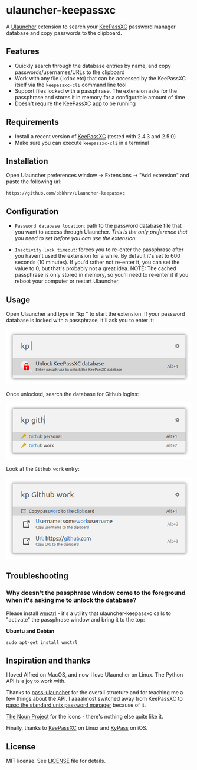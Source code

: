 # ulauncher-keepassxc

A [Ulauncher](https://ulauncher.io/) extension to search your [KeePassXC](https://keepassxc.org/) password manager database and copy passwords to the clipboard.

## Features

- Quickly search through the database entries by name, and copy passwords/usernames/URLs to the clipboard
- Work with any file (.kdbx etc) that can be accessed by the KeePassXC itself via the `keepassxc-cli` command line tool
- Support files locked with a passphrase. The extension asks for the passphrase and stores it in memory for a configurable amount of time
- Doesn't require the KeePassXC app to be running

## Requirements

- Install a recent version of [KeePassXC](https://keepassxc.org/download/) (tested with 2.4.3 and 2.5.0)
- Make sure you can execute `keepassxc-cli` in a terminal

## Installation

Open Ulauncher preferences window -> Extensions -> "Add extension" and paste the following url:

```
https://github.com/pbkhrv/ulauncher-keepassxc
```

## Configuration

- `Password database location`: path to the password database file that you want to access through Ulauncher. *This is the only preference that you need to set before you can use the extension.*

- `Inactivity lock timeout`: forces you to re-enter the passphrase after you haven't used the extension for a while. By default it's set to 600 seconds (10 minutes). If you'd rather not re-enter it, you can set the value to 0, but that's probably not a great idea. NOTE: The cached passphrase is only stored in memory, so you'll need to re-enter it if you reboot your computer or restart Ulauncher.

## Usage

Open Ulauncher and type in "kp " to start the extension. If your password database is locked with a passphrase, it'll ask you to enter it:

![Unlock Database](images/screenshots/unlock-database.png)

Once unlocked, search the database for Github logins:

![Search](images/screenshots/search1.png)

Look at the `Github work` entry:

![Entry details](images/screenshots/details1.png)

## Troubleshooting

### Why doesn't the passphrase window come to the foreground when it's asking me to unlock the database?

Please install [wmctrl](http://tripie.sweb.cz/utils/wmctrl/) - it's a utility that ulauncher-keepassxc calls to "activate" the passphrase window and bring it to the top:

**Ubuntu and Debian**
```shell
sudo apt-get install wmctrl
```

## Inspiration and thanks

I loved Alfred on MacOS, and now I love Ulauncher on Linux. The Python API is a joy to work with.

Thanks to [pass-ulauncher](https://github.com/yannishuber/pass-ulauncher) for the overall structure and for teaching me a few things about the API. I aaaalmost switched away from KeePassXC to [pass: the standard unix password manager](https://www.passwordstore.org/) because of it.

[The Noun Project](https://thenounproject.com/) for the icons - there's nothing else quite like it.

Finally, thanks to [KeePassXC](https://keepassxc.org/) on Linux and [KyPass](https://www.kyuran.be/software/kypass/) on iOS.

## License

MIT license. See [LICENSE](LICENSE) file for details.
